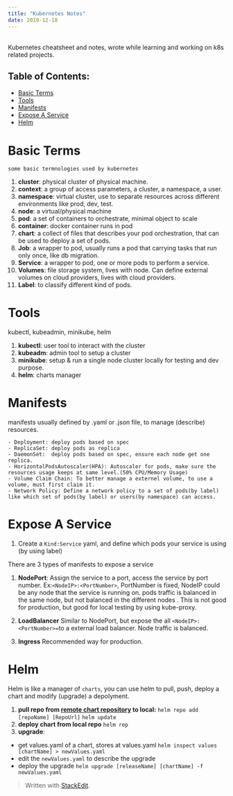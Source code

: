 ```yaml
---
title: "Kubernetes Notes"
date: 2019-12-18
---
```

<br>
Kubernetes cheatsheet and notes, wrote while learning and working on k8s related projects. <br>

## Table of Contents:
* [Basic Terms](#Basic-Terms)
*  [Tools](#Tools)
* [Manifests](#Manifests)
* [Expose A Service](#Expose-A-Service)
* [Helm](#Helm)

# Basic Terms
	some basic termnologies used by kubernetes
1. **cluster**: physical cluster of physical machine.
2. **context**: a group of access parameters,  a cluster, a namespace, a user.
3. **namespace**: virtual cluster, use to separate resources across different environments like prod, dev, test.
4. **node**: a virtual/physical machine
5. **pod**: a set of containers to orchestrate, minimal object to scale
6. **container**: docker container runs in pod
7. **chart**: a collect of files that describes your pod orchestration, that can be used to deploy a set of pods.
8. **Job**: a wrapper to pod, usually runs a pod that carrying tasks that run only once, like db migration.
9. **Service**: a wrapper to pod, one or more pods to perform a service.
10. **Volumes**: file storage system, lives with node. Can define external volumes on cloud providers, lives with cloud providers.
11. **Label**: to classify different kind of pods. 
 
# Tools
kubectl, kubeadmin, minikube, helm
1. **kubectl**: user tool to interact with the cluster
2. **kubeadm**: admin tool to setup a cluster
3. **minikube**: setup & run a single node cluster locally for testing and dev purpose.
5. **helm**:  charts manager

# Manifests

manifests usually defined by .yaml or .json file, to manage (describe) resources.

	- Deployment: deploy pods based on spec
	- ReplicaSet: deploy pods as replica 
	- DaemonSet:  deploy pods based on spec, ensure each node get one replica.
	- HorizontalPodsAutoscaler(HPA): Autoscaler for pods, make sure the resources usage keeps at same level.(50% CPU/Memory Usage)
	- Volume Claim Chain: To better manage a externel volume, to use a volume, must first claim it.
	- Network Policy: Define a network policy to a set of pods(by label) like which set of pods(by label) or users(by namespace) can access.


# Expose A Service


1. Create a `Kind:Service` yaml, and define which pods your service is using (by using label)

There are 3 types of manifests to expose a service

1. **NodePort**:  Assign the service to a port, access the service by port number. Ex:`<NodeIP>:<PortNumber>`, PortNumber is fixed, NodeIP could be any node that the service is running on. pods traffic is balanced in the same node, but not balanced in the different nodes . This is not good for production, but good for local testing by using kube-proxy.

2. **LoadBalancer** Similar to NodePort, but expose the all `<NodeIP>:<PortNumber>=`to a external load balancer. Node traffic is balanced.

3. **Ingress** Recommended way for production. 

# Helm
Helm is like a manager of `charts`, you can use helm to pull, push, deploy a chart and modify (upgrade) a depolyment.

1. **pull  repo from [remote chart repository](https://helm.sh/docs/topics/chart_repository/) to local:** 
`helm repo add [repoName] [RepoUrl]`
`helm update`
2.  **deploy  chart from local repo**
`helm rep`
3. **upgrade**: 
- get  values.yaml of a chart, stores at values.yaml
`helm inspect values [chartName] > newValues.yaml`
- edit the `newValues.yaml` to describe the upgrade
- deploy the upgrade
`helm upgrade [releaseName] [chartName] -f newValues.yaml` 

> Written with [StackEdit](https://stackedit.io/).
<!--stackedit_data:
eyJoaXN0b3J5IjpbMTEzNTkxNTEzNywzNjQ0NDU4MjUsLTIwNT
czOTQxMTAsMTcxMjAxNDI1OSwtMTg5NzEyMDM3MCwxMjU1NjYy
MDM3LDQ2OTIzNDUwNiwtNzA1MTU2NzQxLC00MTE4NTU3MDQsOT
g0MzQyMzUzLDIwMjQ5MzkxNjUsMTgxMjEzODA3OCwxNzM1NDI1
OTg5LC0xMzMzNjEzNDgsLTg4NDMzMjY0MSwxMjcwMTQxNjMxLD
M4ODc3NjI4MCw2NDI4Nzk0Nl19
-->